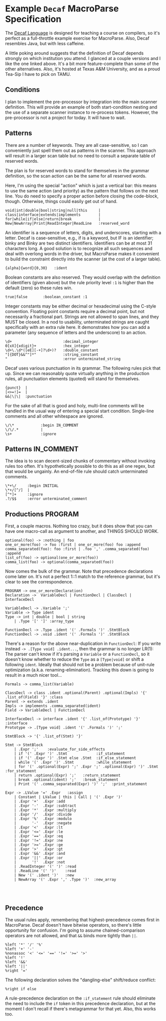 # Example `Decaf` MacroParse Specification

The [Decaf Language](https://parasol.tamu.edu/courses/decaf/students/)
is designed for teaching a course on compilers, so it's perfect as a full-throttle example
exercise for MacroParse. Also, Decaf resembles Java, but with less caffeine.

A little poking around suggests that the definition of Decaf depends strongly on which
institution you attend. I glanced at a couple versions and I like the one linked above.
It's a bit more feature-complete than some of the other alternatives. Also, it's hosted
at Texas A&M University, and as a proud Tea-Sip I have to pick on TAMU.

## Conditions

I plan to implement the pre-processor by integration into the main scanner definition.
This will provide an example of both start-condition nesting and the use of
a separate scanner instance to re-process tokens. However, the pre-processor is
not a project for today. It will have to wait.

## Patterns

There are a number of keywords. They are all case-sensitive, so I can conveniently
just spell them out as patterns in the scanner. This approach will result in a larger
scan table but no need to consult a separate table of reserved words.

The plan is for reserved words to stand for themselves in the grammar definition,
so the scan action can be the same for all reserved words.

Here, I'm using the special "action" which is just a vertical bar: this means to use
the same action (and priority) as the pattern that follows on the next line.
You do need to specify a proper action before closing the code-block, though.
Otherwise, things could easily get out of hand.
```
void|int|double|bool|string|null|this     |
class|interface|extends|implements        |
for|while|if|else|return|break            |
New|NewArray|Print|ReadInteger|ReadLine   :reserved_word
```
An identifier is a sequence of letters, digits, and underscores, starting with a letter. Decaf is case-sensitive,
e.g., if is a keyword, but IF is an identifier; binky and Binky are two distinct identifiers. Identifiers can
be at most 31 characters long. A good solution is to recognize all such sequences and
deal with overlong words in the driver, but MacroParse makes it convenient to build the constraint
directly into the scanner (at the cost of a larger table).
```
{alpha}{word}{0,30}   :ident
```

Boolean constants are also reserved. They would overlap with the definition of identifiers
(given above) but the rule priority level `:1` is higher than the default (zero) so these rules win.
```
true|false       :boolean_constant :1
```
Integer constants may be either decimal or hexadecimal using the C-style convention.
Floating point constants require a decimal point, but not necessarily a fractional part.
Strings are not allowed to span lines, and they MUST be closed. In a nod to usability,
unterminated strings are caught specifically with an extra rule here. It demonstrates
how you can add a parameter (any sequence of letters and the underscore) to an action.
```
\d+                       :decimal_integer
0[xX]{xdigit}+            :hex_integer
\d+\.\d*([eE][-+]?\d+)?   :double_constant
"[{DOT}&&^"]*"            :string_constant
"                         :error unterminated_string
```

Decaf uses various punctuation in its grammar. The following rules pick that up. Since we
can reasonably quote virtually anything in the production rules, all punctuation elements
(quoted) will stand for themselves.
```
{punct}  |
[<>=!]=  |
&&|\|\|  :punctuation
```
For the sake of all that is good and holy, multi-line comments will be handled in the usual
way of entering a special start condition. Single-line comments and all other whitespace are ignored.
```
\/\*            :begin IN_COMMENT
\/\/.*          |
\s+             :ignore
```

## Patterns IN_COMMENT
The idea is to scan decent-sized chunks of commentary without invoking rules too often.
It's hypothetically possible to do this as all one regex, but that would be ungainly.
An end-of-file rule should catch unterminated comments.
```
\*+\/     :begin INITIAL
\*+/[^/]  |
[^*]+     :ignore
.?/$$     :error unterminated_comment
```
## Productions PROGRAM
First, a couple macros. Nothing too crazy, but it does show that you
can have one macro-call as argument to another, and THINGS SHOULD WORK.
```
optional(foo) -> :nothing | foo
one_or_more(foo) -> foo :first | one_or_more(foo) foo :append
comma_separated(foo): foo :first | .foo ',' .comma_separated(foo) :append
list_of(foo) -> optional(one_or_more(foo))
comma_list(foo) -> optional(comma_separated(foo))
```
Now comes the bulk of the grammar. Note that precedence declarations
come later on. It's not a perfect 1::1 match to the reference grammar,
but it's clear to see the correspondence.
```
PROGRAM -> one_or_more(Declaration)
Declaration ->  VariableDecl | FunctionDecl | ClassDecl | InterfaceDecl

VariableDecl -> .Variable ';'
Variable -> Type ident
Type -> int | double | bool | string
    | .Type '[' ']' :array_type

FunctionDecl -> .Type .ident '(' .Formals ')' .StmtBlock
FunctionDecl -> .void .ident '(' .Formals ')' .StmtBlock
```
There's a reason for the above near-duplication in `FunctionDecl`: If you write instead
`-> .[Type void] .ident...`, then the grammar is no longer LR(1): The
parser can't know if it's parsing a `Variable` or a `FunctionDecl`,
so it doesn't know whether to reduce the `Type` as a `[Type|void]` or
shift a following `ident`. Ideally that should not be a problem because of
unit-rule optimization (a.k.a. renaming-elimination). Tracking this
down is going to result in a much nicer tool...
```
Formals -> comma_list(Variable)

ClassDecl -> class .ident .optional(Parent) .optional(Impls) '{' .list_of(Field) '}' :class
Parent -> extends .ident
Impls -> implements .comma_separated(ident)
Field -> VariableDecl | FunctionDecl

InterfaceDecl -> interface .ident '{' .list_of(Prototype) '}' :interface
Prototype -> .[Type void] .ident '(' .Formals ')' ';'

StmtBlock -> '{' .list_of(Stmt) '}'

Stmt -> StmtBlock
    | .Expr ';'    :evaluate_for_side_effects
    | if '(' .Expr ')' .Stmt             :if_statement
    | if '(' .Expr ')' .Stmt else .Stmt  :if_else_statement
    | while '(' .Expr ')' .Stmt          :while_statement
    | for '(' .optional(Expr) ';' .Expr ';' .optional(Expr) ')' .Stmt   :for_statement
    | return .optional(Expr) ';'   :return_statement
    | break .optional(ident) ';'   :break_statement
    | Print '(' .comma_separated(Expr) ')' ';'  :print_statement

Expr -> .LValue '=' .Expr   :assign
    | Constant | LValue | this | Call | '(' .Expr ')'
    | .Expr '+'  .Expr :add
    | .Expr '-'  .Expr :subtract
    | .Expr '*'  .Expr :multiply
    | .Expr '/'  .Expr :divide
    | .Expr '%'  .Expr :modulo
    |       '-'  .Expr :negate
    | .Expr '<'  .Expr :lt
    | .Expr '<=' .Expr :le
    | .Expr '==' .Expr :eq
    | .Expr '!=' .Expr :ne
    | .Expr '>=' .Expr :ge
    | .Expr '>'  .Expr :gt
    | .Expr '&&' .Expr :and
    | .Expr '||' .Expr :or
    |       '!'  .Expr :not
    | .ReadInteger '(' ')' :read
    | .ReadLine '(' ')'    :read
    | New '(' .ident ')'   :new
    | NewArray '(' .Expr ',' .Type ')'  :new_array
    
    
    

```

## Precedence
The usual rules apply, remembering that highest-precedence comes first in MacroParse.
Decaf doesn't have bitwise operators, so there's little opportunity for confusion.
I'm going to assume chained-comparison operators are not allowed, and that `&&`
binds more tightly than `||`.
```
%left '*' '/' '%'
%left '+' '-'
%nonassoc '<' '<=' '==' '!=' '>=' '>'
%left '!'
%left '&&'
%left '||'
%right '='
```
The following declaration solves the "dangling-else" shift/reduce conflict:
```
%right if else
```
A rule-precedence declaration on the `:if_statement` rule should eliminate the need to include
the `if` token in this precedence declaration, but at the moment I don't recall if there's
metagrammar for that yet. Also, this works too.
